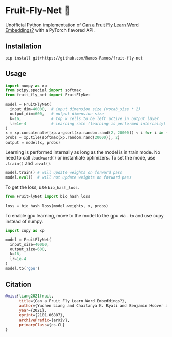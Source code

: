# Fruit-Fly-Net 🍄

Unofficial Python implementation of [Can a Fruit Fly Learn Word Embeddings?](https://arxiv.org/abs/2101.06887.pdf) with a PyTorch flavored API.

## Installation

```
pip install git+https://github.com/Ramos-Ramos/fruit-fly-net
```

## Usage

```python
import numpy as xp
from scipy.special import softmax
from fruit_fly_net import FruitFlyNet

model = FruitFlyNet(
  input_dim=40000,  # input dimension size (vocab_size * 2)
  output_dim=600,   # output dimension size
  k=16,             # top k cells to be left active in output layer
  lr=1e-4           # learning rate (learning is performed internally)
)
x = xp.concatenate([xp.argsort(xp.random.rand(2, 20000)) < i for i in (16, 1)], axis=1)
probs = xp.tile(softmax(xp.random.rand(20000)), 2)
output = model(x, probs)
```

Learning is performed internally as long as the model is in train mode. No need to call `.backward()` or instantiate optimizers. To set the mode, use `.train()` and `.eval()`.

```python
model.train() # will update weights on forward pass
model.eval()  # will not update weights on forward pass
```

To get the loss, use `bio_hash_loss`.

```python
from FruitFlyNet import bio_hash_loss

loss = bio_hash_loss(model.weights, x, probs)
```

To enable gpu learning, move to the model to the gpu via `.to` and use cupy instead of numpy.

```python
import cupy as xp

model = FruitFlyNet(
  input_size=40000,
  output_size=600,
  k=16,
  lr=1e-4
)
model.to('gpu')
```

<!---Training and validation loop setups, adapted from [PyTorch's tutorials](https://pytorch.org/tutorials/beginner/blitz/cifar10_tutorial.html)

```python
from fruit_fly_net import FruitFlyNet, bio_hash_loss

model = FruitFlyNet(
  input_size=40000,
  output_size=600,
  k=16,
  lr=1e-4
)
x = xp.concatenate([xp.argsort(xp.random.rand(2, 20000)) < i for i in (16, 1)], axis=1)
probs = xp.tile(xp.random.rand(20000), 2)
assert model.training, "Cannot update weights in eval mode"

for epoch in range(15):  # loop over the dataset multiple times

    running_loss = 0.0
    for i, data in enumerate(trainloader, 0):
        # forward
        _ = model(inputs)
        loss = bio_hash_loss(model.weights, x, probs)

        # print statistics
        running_loss += loss
        if i % 2000 == 1999:    # print every 2000 mini-batches
            print('[%d, %5d] loss: %.3f' %
                  (epoch + 1, i + 1, running_loss / 2000))
            running_loss = 0.0

print('Finished Training')

test_x = xp.concatenate([xp.argsort(xp.random.rand(2, 20000)) < i for i in (16, 1)], axis=1)
model.eval()
assert not model.training, "Model weights will update if not in eval mode"

validation_loss = 0.0
for i, data in enumerate(trainloader, 0):
    # forward
    _ = model(inputs)
    validation_loss += bio_hash_loss(model.weights, x, probs)

# print statistics
print('validation_loss: %.3f' % (running_loss / 2000))
```--->

## Citation
```bibtex
@misc{liang2021fruit,
      title={Can a Fruit Fly Learn Word Embeddings?}, 
      author={Yuchen Liang and Chaitanya K. Ryali and Benjamin Hoover and Leopold Grinberg and Saket Navlakha and Mohammed J. Zaki and Dmitry Krotov},
      year={2021},
      eprint={2101.06887},
      archivePrefix={arXiv},
      primaryClass={cs.CL}
}
```